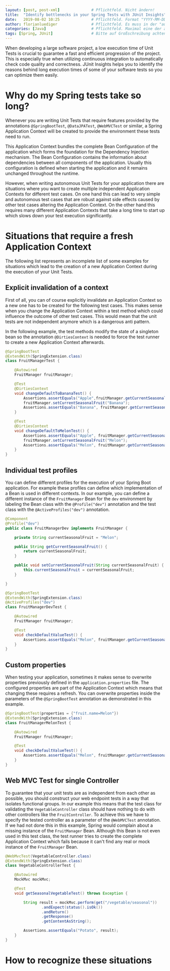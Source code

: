 ```yaml
---
layout: [post, post-xml]              # Pflichtfeld. Nicht ändern!
title:  "Identify bottlenecks in your Spring Tests with JUnit Insights"         # Pflichtfeld. Bitte einen Titel für den Blog Post angeben.
date:   2019-08-02 10:25              # Pflichtfeld. Format "YYYY-MM-DD HH:MM". Muss für Veröffentlichung in der Vergangenheit liegen. (Für Preview egal)
author: florianluediger               # Pflichtfeld. Es muss in der "authors.yml" einen Eintrag mit diesem Namen geben.
categories: [Java]                    # Pflichtfeld. Maximal eine der angegebenen Kategorien verwenden.
tags: [Spring, JUnit]                 # Bitte auf Großschreibung achten.
---
```


When developing a large software project, a low execution time of Unit Tests is crucial to guarantee a fast and efficient progression of the project.
This is especially true when utilizing continuous integration to automatically check code quality and correctness.
JUnit Insights helps you to identify the reasons behind long execution times of some of your software tests so you can optimize them easily.

# Why do my Spring tests take so long?

Whenever you are writing Unit Tests that require features provided by the annotations `@SpringBootTest`, `@DataJPATest`, `@WebMVCTest` or similar, a Spring Application Context will be created to provide the environment these tests need to run.

This Application Context bundles the complete Bean Configuration of the application which forms the foundation for the Dependency Injection mechanism.
The Bean Configuration contains the information about dependencies between all components of the application.
Usually this configuration is defined when starting the application and it remains unchanged throughout the runtime.

However, when writing autonomous Unit Tests for your application there are situations where you want to create multiple independent Application Contexts for different test cases.
On one hand this can lead to very simple and autonomous test cases that are robust against side effects caused by other test cases altering the Application Context.
On the other hand this requires many different Application Contexts that take a long time to start up which slows down your test execution significantly.

# Situations that require a fresh Application Context

The following list represents an incomplete list of some examples for situations which lead to the creation of a new Application Context during the execution of your Unit Tests.

## Explicit invalidation of a context

First of all, you can of course explicitly invalidate an Application Context so a new one has to be created for the following test cases.
This makes sense when you change the Application Context within a test method which could influence the outcome of other test cases.
This would mean that the unit tests are not independent anymore which is a dangerous anti pattern.

In the following example, the test methods modify the state of a singleton bean so the annotation `@DirtiesContext` is needed to force the test runner to create a new Application Context afterwards.

```java
@SpringBootTest
@ExtendWith(SpringExtension.class)
class FruitManagerTest {

    @Autowired
    FruitManager fruitManager;

    @Test
    @DirtiesContext
    void changeDefaultToBananaTest() {
        Assertions.assertEquals("Apple",fruitManager.getCurrentSeasonalFruit());
        fruitManager.setCurrentSeasonalFruit("Banana");
        Assertions.assertEquals("Banana", fruitManager.getCurrentSeasonalFruit());
    }

    @Test
    @DirtiesContext
    void changeDefaultToMelonTest() {
        Assertions.assertEquals("Apple", fruitManager.getCurrentSeasonalFruit());
        fruitManager.setCurrentSeasonalFruit("Melon");
        Assertions.assertEquals("Melon", fruitManager.getCurrentSeasonalFruit());
    }
}
```

## Individual test profiles

You can define different profiles for the execution of your Spring Boot application.
For example these profiles can define which implementation of a Bean is used in different contexts.
In our example, you can define a different instance of the `FruitManager` Bean for the `dev` environment by labeling the Bean class with the `@Profile("dev")` annotation and the test class with the `@ActiveProfiles("dev")` annotation.

```java
@Component
@Profile("dev")
public class FruitManagerDev implements FruitManager {

    private String currentSeasonalFruit = "Melon";

    public String getCurrentSeasonalFruit() {
        return currentSeasonalFruit;
    }

    public void setCurrentSeasonalFruit(String currentSeasonalFruit) {
        this.currentSeasonalFruit = currentSeasonalFruit;
    }

}
```

```java
@SpringBootTest
@ExtendWith(SpringExtension.class)
@ActiveProfiles("dev")
class FruitManagerDevTest {

    @Autowired
    FruitManager fruitManager;

    @Test
    void checkDefaultValueTest() {
        Assertions.assertEquals("Melon", fruitManager.getCurrentSeasonalFruit());
    }
}
```

## Custom properties

When testing your application, sometimes it makes sense to overwrite properties previously defined in the `application.properties` file.
The configured properties are part of the Application Context which means that changing these requires a refresh.
You can overwrite properties inside the parameters of the `@SpringBootTest` annotation as demonstrated in this example.

```java
@SpringBootTest(properties = {"fruit.name=Melon"})
@ExtendWith(SpringExtension.class)
class FruitManagerMelonTest {

    @Autowired
    FruitManager fruitManager;

    @Test
    void checkDefaultValueTest() {
        Assertions.assertEquals("Melon", fruitManager.getCurrentSeasonalFruit());
    }
}
```

## Web MVC Test for single Controller

To guarantee that your unit tests are as independent from each other as possible, you should construct your web endpoint tests in a way that isolates functional groups.
In our example this means that the test class for validating the `VegetableController` class should have nothing to do with other controllers like the `FruitController`.
To achieve this we have to specify the tested controller as a parameter of the `@WebMVCTest` annotation.
If we had not done this in this example, Spring would complain about a missing instance of the `FruitManager` Bean.
Although this Bean is not even used in this test class, the test runner tries to create the complete Application Context which fails because it can't find any real or mock instance of the `FruitManager` Bean.

```java
@WebMvcTest(VegetableController.class)
@ExtendWith(SpringExtension.class)
class VegetableControllerTest {

    @Autowired
    MockMvc mockMvc;

    @Test
    void getSeasonalVegetableTest() throws Exception {

        String result = mockMvc.perform(get("/vegetable/seasonal"))
                .andExpect(status().isOk())
                .andReturn()
                .getResponse()
                .getContentAsString();

        Assertions.assertEquals("Potato", result);
    }
}
```

# How to recognize these situations